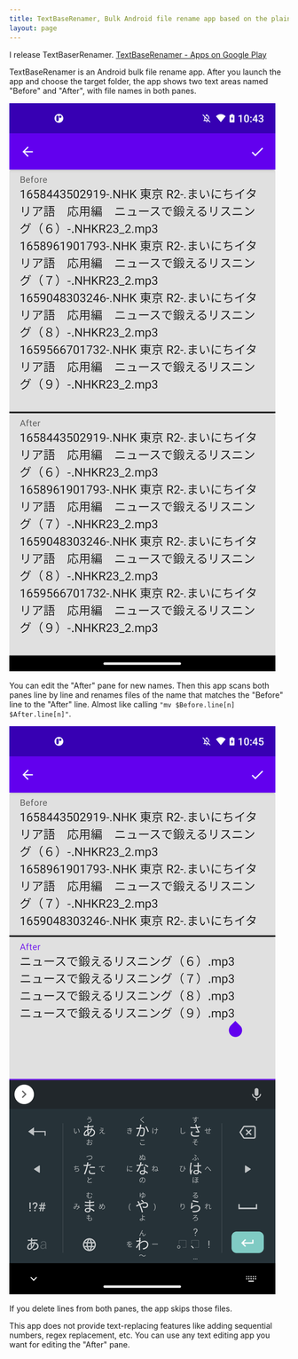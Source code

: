 ```yaml
---
title: TextBaseRenamer, Bulk Android file rename app based on the plain text for Android
layout: page
---
```

I release TextBaserRenamer. [TextBaseRenamer - Apps on Google Play](https://play.google.com/store/apps/details?id=io.github.karino2.textbaserenamer)

TextBaseRenamer is an Android bulk file rename app.
After you launch the app and choose the target folder, the app shows two text areas named "Before" and "After", with file names in both panes.

<img alt="before, scresnshot" src="https://raw.githubusercontent.com/karino2/TextBaseRenamer/main/misc/home_portrait.png" width="480">


You can edit the "After" pane for new names.
Then this app scans both panes line by line and renames files of the name that matches the "Before" line to the "After" line.
Almost like calling `"mv $Before.line[n] $After.line[n]"`.

<img alt="after, scresnshot" src="https://raw.githubusercontent.com/karino2/TextBaseRenamer/main/misc/home_portrait_after.png" width="480">

If you delete lines from both panes, the app skips those files.

This app does not provide text-replacing features like adding sequential numbers, regex replacement, etc.
You can use any text editing app you want for editing the "After" pane.
